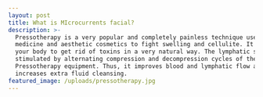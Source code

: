 ```yaml
---
layout: post
title: What is MIcrocurrents facial?
description: >-
  Pressotherapy is a very popular and completely painless technique used in
  medicine and aesthetic cosmetics to fight swelling and cellulite. It helps
  your body to get rid of toxins in a very natural way. The lymphatic system is
  stimulated by alternating compression and decompression cycles of the
  Pressotherapy equipment. Thus, it improves blood and lymphatic flow and
  increases extra fluid cleansing.
featured_image: /uploads/pressotherapy.jpg
---
```

